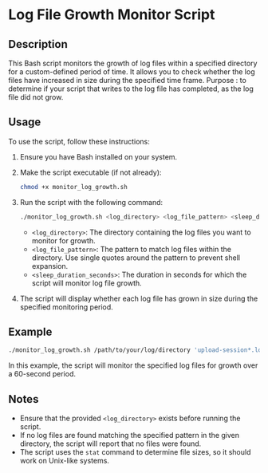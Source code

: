 

# Log File Growth Monitor Script

## Description

This Bash script monitors the growth of log files within a specified directory for a custom-defined period of time. It allows you to check whether the log files have increased in size during the specified time frame.
Purpose :  to determine if your script that writes to the log file has completed, as the log file did not grow.


## Usage

To use the script, follow these instructions:

1. Ensure you have Bash installed on your system.

2. Make the script executable (if not already):

   ```bash
   chmod +x monitor_log_growth.sh
   ```

3. Run the script with the following command:

   ```bash
   ./monitor_log_growth.sh <log_directory> <log_file_pattern> <sleep_duration_seconds>
   ```

   - `<log_directory>`: The directory containing the log files you want to monitor for growth.
   - `<log_file_pattern>`: The pattern to match log files within the directory. Use single quotes around the pattern to prevent shell expansion.
   - `<sleep_duration_seconds>`: The duration in seconds for which the script will monitor log file growth.

4. The script will display whether each log file has grown in size during the specified monitoring period.

## Example

```bash
./monitor_log_growth.sh /path/to/your/log/directory 'upload-session*.log' 60
```

In this example, the script will monitor the specified log files for growth over a 60-second period.

## Notes

- Ensure that the provided `<log_directory>` exists before running the script.
- If no log files are found matching the specified pattern in the given directory, the script will report that no files were found.
- The script uses the `stat` command to determine file sizes, so it should work on Unix-like systems.

